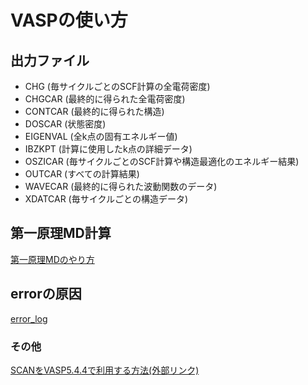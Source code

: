 # VASPの使い方




## 出力ファイル
- CHG (毎サイクルごとのSCF計算の全電荷密度)
- CHGCAR (最終的に得られた全電荷密度)
- CONTCAR (最終的に得られた構造)
- DOSCAR (状態密度)
- EIGENVAL (全k点の固有エネルギー値)
- IBZKPT (計算に使用したk点の詳細データ)
- OSZICAR (毎サイクルごとのSCF計算や構造最適化のエネルギー結果)
- OUTCAR (すべての計算結果)
- WAVECAR (最終的に得られた波動関数のデータ)
- XDATCAR (毎サイクルごとの構造データ)


## 第一原理MD計算
[第一原理MDのやり方](vasp_md.md)


## errorの原因
[error_log](vasp_errors.md)

### その他

[SCANをVASP5.4.4で利用する方法(外部リンク)](https://www.vasp.at/forum/viewtopic.php?t=17405)


<!--
【VASP+MD】WebofScience-新しいバージョンのVASPトラジェクトリファイルをGROMACS形式に変換する-LiJicunによるブログ投稿
https://blog.sciencenet.cn/blog-548663-1077843.html
-->


<!--
https://amorphous.tf.chiba-u.jp/memo.files/vasp/vasp.html
https://jpdebug.com/p/2592083
-->
